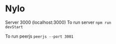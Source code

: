 # Nylo
Server 3000 (localhost:3000)
To run server <code>npm run devStart</code>

To run peerjs <code>peerjs --port 3001</code>
